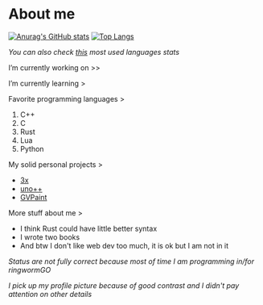 # About me
[![Anurag's GitHub stats](https://github-readme-stats.vercel.app/api?username=Andrej123456789&theme=monokai)](https://github.com/anuraghazra/github-readme-stats)
[![Top Langs](https://github-readme-stats.vercel.app/api/top-langs/?username=Andrej123456789&theme=monokai&layout=compact)](https://github.com/anuraghazra/github-readme-stats)

*You can also check [this](http://ionicabizau.github.io/github-profile-languages/?user=Andrej123456789) most used languages stats*

I’m currently working on  >>

   
I’m currently learning >
            
Favorite programming languages >
   1. C++
   2. C
   3. Rust
   4. Lua
   5. Python
   
My solid personal projects >
- [3x](https://github.com/Andrej123456789/3x)
- [uno++](https://github.com/Andrej123456789/uno)
- [GVPaint](https://github.com/Andrej123456789/GVPaint)
   
More stuff about me > 
- I think Rust could have little better syntax
- I wrote two books
- And btw I don't like web dev too much, it is ok but I am not in it

*Status are not fully correct because most of time I am programming in/for ringwormGO*

*I pick up my profile picture because of good contrast and I didn't pay attention on other details*
